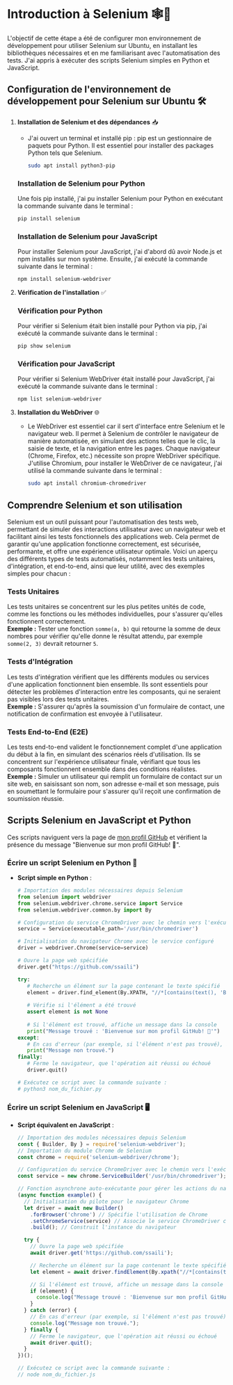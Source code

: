 # Introduction à Selenium 🕸️🔧

L'objectif de cette étape a été de configurer mon environnement de développement pour utiliser Selenium sur Ubuntu, en installant les bibliothèques nécessaires et en me familiarisant avec l'automatisation des tests. J'ai appris à exécuter des scripts Selenium simples en Python et JavaScript.

## Configuration de l'environnement de développement pour Selenium sur Ubuntu 🛠️

1. **Installation de Selenium et des dépendances** 📥
   - J'ai ouvert un terminal et installé pip :
     pip est un gestionnaire de paquets pour Python. Il est essentiel pour installer des packages Python tels que Selenium.
     ```bash
     sudo apt install python3-pip
     ```
   ### Installation de Selenium pour Python

    Une fois pip installé, j'ai pu installer Selenium pour Python en exécutant la commande suivante dans le terminal :
    ```bash
    pip install selenium
    ```
  
    ### Installation de Selenium pour JavaScript
    
    Pour installer Selenium pour JavaScript, j'ai d'abord dû avoir Node.js et npm installés sur mon système. Ensuite, j'ai exécuté la commande suivante dans le terminal :
    ```bash
    npm install selenium-webdriver
    ```

2. **Vérification de l'installation** ✅
    ### Vérification pour Python

    Pour vérifier si Selenium était bien installé pour Python via pip, j'ai exécuté la commande suivante dans le terminal :
    
    ```bash
    pip show selenium
    ```
    ### Vérification pour JavaScript

    Pour vérifier si Selenium WebDriver était installé pour JavaScript, j'ai exécuté la commande suivante dans le terminal :
    ```bash
    npm list selenium-webdriver
    ```

3. **Installation du WebDriver** 🌐
   - Le WebDriver est essentiel car il sert d'interface entre Selenium et le navigateur web. Il permet à Selenium de contrôler le navigateur de manière automatisée, en simulant des actions telles que le clic, la saisie de texte, et la navigation entre les pages. Chaque navigateur (Chrome, Firefox, etc.) nécessite son propre WebDriver spécifique. J'utilise Chromium, pour installer le WebDriver de ce navigateur, j'ai utilisé la commande suivante dans le terminal :
     ```bash
     sudo apt install chromium-chromedriver
     ```

## Comprendre Selenium et son utilisation

Selenium est un outil puissant pour l'automatisation des tests web, permettant de simuler des interactions utilisateur avec un navigateur web et facilitant ainsi les tests fonctionnels des applications web. Cela permet de garantir qu'une application fonctionne correctement, est sécurisée, performante, et offre une expérience utilisateur optimale. Voici un aperçu des différents types de tests automatisés, notamment les tests unitaires, d'intégration, et end-to-end, ainsi que leur utilité, avec des exemples simples pour chacun :

### Tests Unitaires
Les tests unitaires se concentrent sur les plus petites unités de code, comme les fonctions ou les méthodes individuelles, pour s'assurer qu'elles fonctionnent correctement.  
**Exemple :** Tester une fonction `somme(a, b)` qui retourne la somme de deux nombres pour vérifier qu'elle donne le résultat attendu, par exemple `somme(2, 3)` devrait retourner `5`.

### Tests d'Intégration
Les tests d'intégration vérifient que les différents modules ou services d'une application fonctionnent bien ensemble. Ils sont essentiels pour détecter les problèmes d'interaction entre les composants, qui ne seraient pas visibles lors des tests unitaires.  
**Exemple :** S'assurer qu'après la soumission d'un formulaire de contact, une notification de confirmation est envoyée à l'utilisateur.

### Tests End-to-End (E2E)
Les tests end-to-end valident le fonctionnement complet d'une application du début à la fin, en simulant des scénarios réels d'utilisation. Ils se concentrent sur l'expérience utilisateur finale, vérifiant que tous les composants fonctionnent ensemble dans des conditions réalistes.  
**Exemple :** Simuler un utilisateur qui remplit un formulaire de contact sur un site web, en saisissant son nom, son adresse e-mail et son message, puis en soumettant le formulaire pour s'assurer qu'il reçoit une confirmation de soumission réussie.

## Scripts Selenium en JavaScript et Python

Ces scripts naviguent vers la page de [mon profil GitHub](https://github.com/ssaili) et vérifient la présence du message "Bienvenue sur mon profil GitHub! 👋".

### Écrire un script Selenium en Python 🐍

- **Script simple en Python** :
  ```python
  # Importation des modules nécessaires depuis Selenium
  from selenium import webdriver
  from selenium.webdriver.chrome.service import Service
  from selenium.webdriver.common.by import By

  # Configuration du service ChromeDriver avec le chemin vers l'exécutable
  service = Service(executable_path='/usr/bin/chromedriver')

  # Initialisation du navigateur Chrome avec le service configuré
  driver = webdriver.Chrome(service=service)

  # Ouvre la page web spécifiée
  driver.get("https://github.com/ssaili")

  try:
     # Recherche un élément sur la page contenant le texte spécifié
     element = driver.find_element(By.XPATH, "//*[contains(text(), 'Bienvenue sur mon profil GitHub! 👋')]")
    
     # Vérifie si l'élément a été trouvé
     assert element is not None
    
     # Si l'élément est trouvé, affiche un message dans la console
     print("Message trouvé : 'Bienvenue sur mon profil GitHub! 👋'")
  except:
     # En cas d'erreur (par exemple, si l'élément n'est pas trouvé), affiche un message d'erreur
     print("Message non trouvé.")
  finally:
     # Ferme le navigateur, que l'opération ait réussi ou échoué
     driver.quit()

  # Exécutez ce script avec la commande suivante :
  # python3 nom_du_fichier.py
  ```

### Écrire un script Selenium en JavaScript 🖥️

- **Script équivalent en JavaScript** :

  ```javascript
  // Importation des modules nécessaires depuis Selenium
  const { Builder, By } = require('selenium-webdriver');
  // Importation du module Chrome de Selenium
  const chrome = require('selenium-webdriver/chrome');

  // Configuration du service ChromeDriver avec le chemin vers l'exécutable
  const service = new chrome.ServiceBuilder('/usr/bin/chromedriver');

  // Fonction asynchrone auto-exécutante pour gérer les actions du navigateur
  (async function example() {
    // Initialisation du pilote pour le navigateur Chrome
    let driver = await new Builder()
      .forBrowser('chrome') // Spécifie l'utilisation de Chrome
      .setChromeService(service) // Associe le service ChromeDriver configuré
      .build(); // Construit l'instance du navigateur

    try {
      // Ouvre la page web spécifiée
      await driver.get('https://github.com/ssaili');

      // Recherche un élément sur la page contenant le texte spécifié
      let element = await driver.findElement(By.xpath("//*[contains(text(), 'Bienvenue sur mon profil GitHub! 👋')]"));

      // Si l'élément est trouvé, affiche un message dans la console
      if (element) {
        console.log("Message trouvé : 'Bienvenue sur mon profil GitHub! 👋'");
      }
    } catch (error) {
      // En cas d'erreur (par exemple, si l'élément n'est pas trouvé), affiche un message d'erreur
      console.log("Message non trouvé.");
    } finally {
      // Ferme le navigateur, que l'opération ait réussi ou échoué
      await driver.quit();
    }
  })();

  // Exécutez ce script avec la commande suivante :
  // node nom_du_fichier.js
  ```
